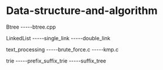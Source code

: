 # Data-structure-and-algorithm

Btree
-----btree.cpp

LinkedList
-----single_link
-----double_link

text_processing
-----brute_force.c
-----kmp.c
   
trie
-----prefix_suffix_trie
-----suffix_tree




